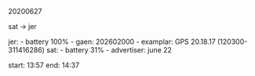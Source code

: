 
20200627

sat -> jer

jer:
    - battery 100%
    - gaen: 202602000 
    - examplar: GPS 20.18.17 (120300-311416286)
sat:
    - battery 31%
    - advertiser: june 22

start:  13:57
end:  14:37
